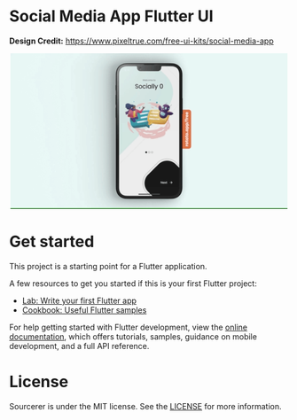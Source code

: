 # Social Media App Flutter UI

**Design Credit:** https://www.pixeltrue.com/free-ui-kits/social-media-app

<p align="center">
  <img alt="sergey" src="app_preview.gif">
</p>

Get started
===========
This project is a starting point for a Flutter application.

A few resources to get you started if this is your first Flutter project:

- [Lab: Write your first Flutter app](https://docs.flutter.dev/get-started/codelab)
- [Cookbook: Useful Flutter samples](https://docs.flutter.dev/cookbook)

For help getting started with Flutter development, view the
[online documentation](https://docs.flutter.dev/), which offers tutorials,
samples, guidance on mobile development, and a full API reference.


License
=======
Sourcerer is under the MIT license. See the [LICENSE](https://github.com/sourcerer-io/sourcerer-app/blob/develop/LICENSE.md) for more information.
